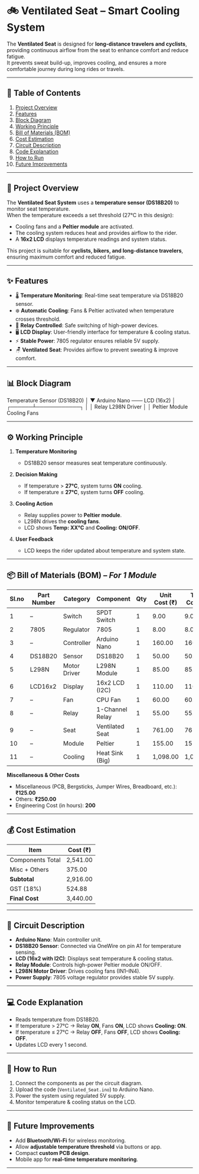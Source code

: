 # 🚲 Ventilated Seat – Smart Cooling System

The **Ventilated Seat** is designed for **long-distance travelers and cyclists**, providing continuous airflow from the seat to enhance comfort and reduce fatigue.  
It prevents sweat build-up, improves cooling, and ensures a more comfortable journey during long rides or travels.  

---

## 📑 Table of Contents
1. [Project Overview](#-project-overview)  
2. [Features](#-features)  
3. [Block Diagram](#-block-diagram)  
4. [Working Principle](#-working-principle)  
5. [Bill of Materials (BOM)](#-bill-of-materials-bom)  
6. [Cost Estimation](#-cost-estimation)  
7. [Circuit Description](#-circuit-description)  
8. [Code Explanation](#-code-explanation)  
9. [How to Run](#-how-to-run)  
10. [Future Improvements](#-future-improvements)  

---

## 📖 Project Overview
The **Ventilated Seat System** uses a **temperature sensor (DS18B20)** to monitor seat temperature.  
When the temperature exceeds a set threshold (27°C in this design):  
- Cooling fans and a **Peltier module** are activated.  
- The cooling system reduces heat and provides airflow to the rider.  
- A **16x2 LCD** displays temperature readings and system status.  

This project is suitable for **cyclists, bikers, and long-distance travelers**, ensuring maximum comfort and reduced fatigue.  

---

## ✨ Features
- 🌡️ **Temperature Monitoring**: Real-time seat temperature via DS18B20 sensor.  
- ❄️ **Automatic Cooling**: Fans & Peltier activated when temperature crosses threshold.  
- 🔌 **Relay Controlled**: Safe switching of high-power devices.  
- 🖥️ **LCD Display**: User-friendly interface for temperature & cooling status.  
- ⚡ **Stable Power**: 7805 regulator ensures reliable 5V supply.  
- 🪑 **Ventilated Seat**: Provides airflow to prevent sweating & improve comfort.  

---

## 📊 Block Diagram
Temperature Sensor (DS18B20)
│
▼
Arduino Nano ─── LCD (16x2)
│
┌──────┴────────────┐
│ │
Relay L298N Driver
│ │
Peltier Module Cooling Fans


---

## ⚙️ Working Principle
1. **Temperature Monitoring**  
   - DS18B20 sensor measures seat temperature continuously.  

2. **Decision Making**  
   - If temperature > **27°C**, system turns **ON** cooling.  
   - If temperature ≤ **27°C**, system turns **OFF** cooling.  

3. **Cooling Action**  
   - Relay supplies power to **Peltier module**.  
   - L298N drives the **cooling fans**.  
   - LCD shows **Temp: XX°C** and **Cooling: ON/OFF**.  

4. **User Feedback**  
   - LCD keeps the rider updated about temperature and system state.  

---

## 📦 Bill of Materials (BOM) – *For 1 Module*
| Sl.no | Part Number | Category      | Component        | Qty | Unit Cost (₹) | Total Cost (₹) |
|-------|-------------|--------------|------------------|-----|---------------|----------------|
| 1     | –           | Switch       | SPDT Switch      | 1   | 9.00          | 9.00           |
| 2     | 7805        | Regulator    | 7805             | 1   | 8.00          | 8.00           |
| 3     | –           | Controller   | Arduino Nano     | 1   | 160.00        | 160.00         |
| 4     | DS18B20     | Sensor       | DS18B20          | 1   | 50.00         | 50.00          |
| 5     | L298N       | Motor Driver | L298N Module     | 1   | 85.00         | 85.00          |
| 6     | LCD16x2     | Display      | 16x2 LCD (I2C)   | 1   | 110.00        | 110.00         |
| 7     | –           | Fan          | CPU Fan          | 1   | 60.00         | 60.00          |
| 8     | –           | Relay        | 1-Channel Relay  | 1   | 55.00         | 55.00          |
| 9     | –           | Seat         | Ventilated Seat  | 1   | 761.00        | 761.00         |
| 10    | –           | Module       | Peltier          | 1   | 155.00        | 155.00         |
| 11    | –           | Cooling      | Heat Sink (Big)  | 1   | 1,098.00      | 1,098.00       |

**Miscellaneous & Other Costs**
- Miscellaneous (PCB, Bergsticks, Jumper Wires, Breadboard, etc.): **₹125.00**  
- Others: **₹250.00**  
- Engineering Cost (in hours): **200**  

---

## 💰 Cost Estimation
| Item                   | Cost (₹)   |
|-------------------------|------------|
| Components Total        | 2,541.00   |
| Misc + Others           | 375.00     |
| **Subtotal**            | 2,916.00   |
| GST (18%)               | 524.88     |
| **Final Cost**          | 3,440.00   |

---

## 🔌 Circuit Description
- **Arduino Nano**: Main controller unit.  
- **DS18B20 Sensor**: Connected via OneWire on pin A1 for temperature sensing.  
- **LCD (16x2 with I2C)**: Displays seat temperature & cooling status.  
- **Relay Module**: Controls high-power Peltier module ON/OFF.  
- **L298N Motor Driver**: Drives cooling fans (IN1–IN4).  
- **Power Supply**: 7805 voltage regulator provides stable 5V supply.  

---

## 💻 Code Explanation
- Reads temperature from DS18B20.  
- If temperature > 27°C → Relay **ON**, Fans **ON**, LCD shows **Cooling: ON**.  
- If temperature ≤ 27°C → Relay **OFF**, Fans **OFF**, LCD shows **Cooling: OFF**.  
- Updates LCD every 1 second.  

---

## 🚀 How to Run
1. Connect the components as per the circuit diagram.  
2. Upload the code (`Ventilated_Seat.ino`) to Arduino Nano.  
3. Power the system using regulated 5V supply.  
4. Monitor temperature & cooling status on the LCD.  
  

---


## 🔮 Future Improvements
- Add **Bluetooth/Wi-Fi** for wireless monitoring.  
- Allow **adjustable temperature threshold** via buttons or app.  
- Compact **custom PCB design**.  
- Mobile app for **real-time temperature monitoring**.  

---


